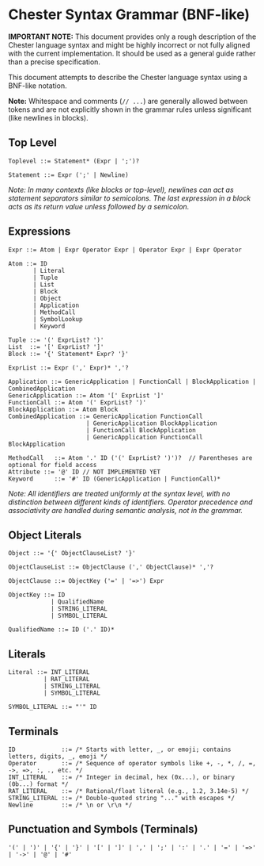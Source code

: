 # Chester Syntax Grammar (BNF-like)

**IMPORTANT NOTE:** This document provides only a rough description of the Chester language syntax and might be highly incorrect or not fully aligned with the current implementation. It should be used as a general guide rather than a precise specification.

This document attempts to describe the Chester language syntax using a BNF-like notation.

**Note:** Whitespace and comments (`// ...`) are generally allowed between tokens and are not explicitly shown in the grammar rules unless significant (like newlines in blocks).

## Top Level

```bnf
Toplevel ::= Statement* (Expr | ';')?

Statement ::= Expr (';' | Newline)
```
*Note: In many contexts (like blocks or top-level), newlines can act as statement separators similar to semicolons. The last expression in a block acts as its return value unless followed by a semicolon.*

## Expressions

```bnf
Expr ::= Atom | Expr Operator Expr | Operator Expr | Expr Operator

Atom ::= ID
       | Literal
       | Tuple
       | List
       | Block
       | Object
       | Application
       | MethodCall
       | SymbolLookup
       | Keyword

Tuple ::= '(' ExprList? ')'
List  ::= '[' ExprList? ']'
Block ::= '{' Statement* Expr? '}'

ExprList ::= Expr (',' Expr)* ','?

Application ::= GenericApplication | FunctionCall | BlockApplication | CombinedApplication
GenericApplication ::= Atom '[' ExprList ']'
FunctionCall ::= Atom '(' ExprList? ')'
BlockApplication ::= Atom Block
CombinedApplication ::= GenericApplication FunctionCall
                      | GenericApplication BlockApplication
                      | FunctionCall BlockApplication
                      | GenericApplication FunctionCall BlockApplication

MethodCall   ::= Atom '.' ID ('(' ExprList? ')')?  // Parentheses are optional for field access
Attribute ::= '@' ID // NOT IMPLEMENTED YET
Keyword      ::= '#' ID (GenericApplication | FunctionCall)*
```

*Note: All identifiers are treated uniformly at the syntax level, with no distinction between different kinds of identifiers. Operator precedence and associativity are handled during semantic analysis, not in the grammar.*

## Object Literals

```bnf
Object ::= '{' ObjectClauseList? '}'

ObjectClauseList ::= ObjectClause (',' ObjectClause)* ','?

ObjectClause ::= ObjectKey ('=' | '=>') Expr

ObjectKey ::= ID
            | QualifiedName
            | STRING_LITERAL
            | SYMBOL_LITERAL

QualifiedName ::= ID ('.' ID)*
```

## Literals

```bnf
Literal ::= INT_LITERAL
          | RAT_LITERAL
          | STRING_LITERAL
          | SYMBOL_LITERAL

SYMBOL_LITERAL ::= "'" ID
```

## Terminals

```bnf
ID             ::= /* Starts with letter, _, or emoji; contains letters, digits, _, emoji */
Operator       ::= /* Sequence of operator symbols like +, -, *, /, =, ->, =>, :, ., etc. */
INT_LITERAL    ::= /* Integer in decimal, hex (0x...), or binary (0b...) format */
RAT_LITERAL    ::= /* Rational/float literal (e.g., 1.2, 3.14e-5) */
STRING_LITERAL ::= /* Double-quoted string "..." with escapes */
Newline        ::= /* \n or \r\n */
```

## Punctuation and Symbols (Terminals)

```bnf
'(' | ')' | '{' | '}' | '[' | ']' | ',' | ';' | ':' | '.' | '=' | '=>' | '->' | '@' | '#'
``` 